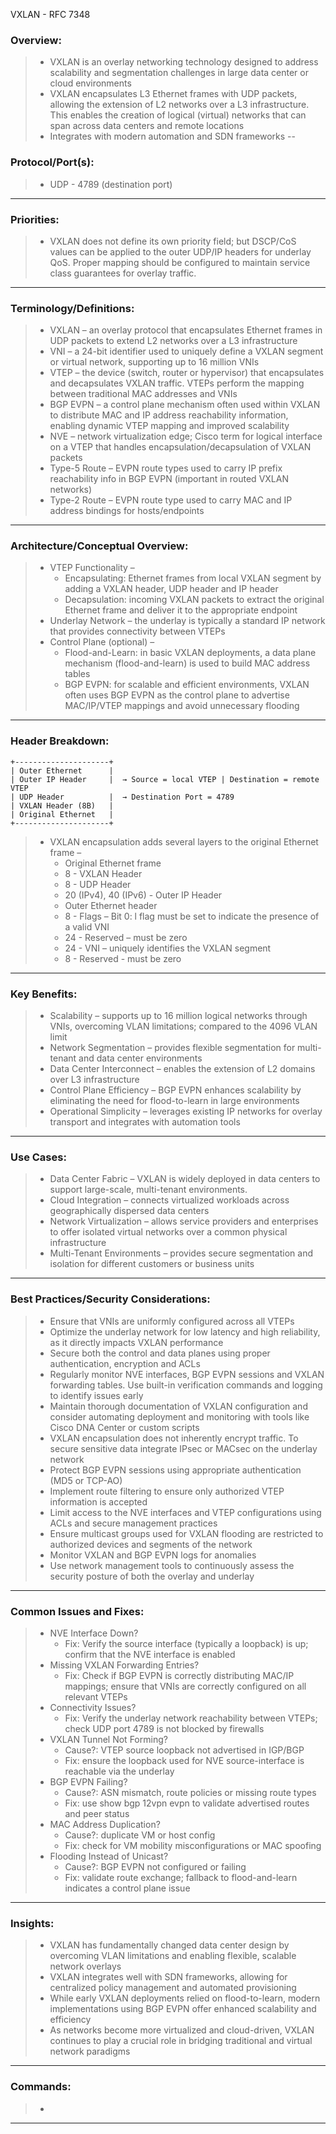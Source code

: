 VXLAN - RFC 7348

### Overview:
> * VXLAN is an overlay networking technology designed to address scalability and segmentation challenges in large data center or cloud environments
> * VXLAN encapsulates L3 Ethernet frames with UDP packets, allowing the extension of L2 networks over a L3 infrastructure. This enables the creation of logical (virtual) networks that can span across data centers and remote locations
> * Integrates with modern automation and SDN frameworks
--
### Protocol/Port(s): 
> * UDP - 4789 (destination port)
---
### Priorities:
> * VXLAN does not define its own priority field; but DSCP/CoS values can be applied to the outer UDP/IP headers for underlay QoS. Proper mapping should be configured to maintain service class guarantees for overlay traffic.
---
### Terminology/Definitions:
> * VXLAN – an overlay protocol that encapsulates Ethernet frames in UDP packets to extend L2 networks over a L3 infrastructure
> * VNI – a 24-bit identifier used to uniquely define a VXLAN segment or virtual network, supporting up to 16 million VNIs
> * VTEP – the device (switch, router or hypervisor) that encapsulates and decapsulates VXLAN traffic. VTEPs perform the mapping between traditional MAC addresses and VNIs
> * BGP EVPN – a control plane mechanism often used within VXLAN to distribute MAC and IP address reachability information, enabling dynamic VTEP mapping and improved scalability
> * NVE – network virtualization edge; Cisco term for logical interface on a VTEP that handles encapsulation/decapsulation of VXLAN packets
> * Type-5 Route – EVPN route types used to carry IP prefix reachability info in BGP EVPN (important in routed VXLAN networks)
> * Type-2 Route – EVPN route type used to carry MAC and IP address bindings for hosts/endpoints
---
### Architecture/Conceptual Overview:
> * VTEP Functionality –
>   * Encapsulating: Ethernet frames from local VXLAN segment by adding a VXLAN header, UDP header and IP header
>   * Decapsulation: incoming VXLAN packets to extract the original Ethernet frame and deliver it to the appropriate endpoint
> * Underlay Network – the underlay is typically a standard IP network that provides connectivity between VTEPs
> * Control Plane (optional) –
>   * Flood-and-Learn: in basic VXLAN deployments, a data plane mechanism (flood-and-learn) is used to build MAC address tables
>   * BGP EVPN: for scalable and efficient environments, VXLAN often uses BGP EVPN as the control plane to advertise MAC/IP/VTEP mappings and avoid unnecessary flooding
---
### Header Breakdown: 
```
+---------------------+
| Outer Ethernet      |
| Outer IP Header     |  → Source = local VTEP | Destination = remote VTEP
| UDP Header          |  → Destination Port = 4789
| VXLAN Header (8B)   |
| Original Ethernet   |
+---------------------+
```
> * VXLAN encapsulation adds several layers to the original Ethernet frame –
>   * Original Ethernet frame
>   * 8 - VXLAN Header
>   * 8 - UDP Header
>   * 20 (IPv4), 40 (IPv6) - Outer IP Header
>   * Outer Ethernet header
>   * 8 - Flags – Bit 0: l flag must be set to indicate the presence of a valid VNI
>   * 24 - Reserved – must be zero
>   * 24 - VNI – uniquely identifies the VXLAN segment
>   * 8 - Reserved - must be zero
---
### Key Benefits:
> * Scalability – supports up to 16 million logical networks through VNIs, overcoming VLAN limitations; compared to the 4096 VLAN limit
> * Network Segmentation – provides flexible segmentation for multi-tenant and data center environments
> * Data Center Interconnect – enables the extension of L2 domains over L3 infrastructure
> * Control Plane Efficiency – BGP EVPN enhances scalability by eliminating the need for flood-to-learn in large environments
> * Operational Simplicity – leverages existing IP networks for overlay transport and integrates with automation tools
---
### Use Cases:
> * Data Center Fabric – VXLAN is widely deployed in data centers to support large-scale, multi-tenant environments.
> * Cloud Integration – connects virtualized workloads across geographically dispersed data centers
> * Network Virtualization – allows service providers and enterprises to offer isolated virtual networks over a common physical infrastructure
> * Multi-Tenant Environments – provides secure segmentation and isolation for different customers or business units
---
### Best Practices/Security Considerations:
> * Ensure that VNIs are uniformly configured across all VTEPs
> * Optimize the underlay network for low latency and high reliability, as it directly impacts VXLAN performance
> * Secure both the control and data planes using proper authentication, encryption and ACLs
> * Regularly monitor NVE interfaces, BGP EVPN sessions and VXLAN forwarding tables. Use built-in verification commands and logging to identify issues early
> * Maintain thorough documentation of VXLAN configuration and consider automating deployment and monitoring with tools like Cisco DNA Center or custom scripts
> * VXLAN encapsulation does not inherently encrypt traffic. To secure sensitive data integrate IPsec or MACsec on the underlay network
> * Protect BGP EVPN sessions using appropriate authentication (MD5 or TCP-AO)
> * Implement route filtering to ensure only authorized VTEP information is accepted
> * Limit access to the NVE interfaces and VTEP configurations using ACLs and secure management practices
> * Ensure multicast groups used for VXLAN flooding are restricted to authorized devices and segments of the network
> * Monitor VXLAN and BGP EVPN logs for anomalies
> * Use network management tools to continuously assess the security posture of both the overlay and underlay
---
### Common Issues and Fixes:
> * NVE Interface Down?
>   * Fix: Verify the source interface (typically a loopback) is up; confirm that the NVE interface is enabled
> * Missing VXLAN Forwarding Entries?
>   * Fix: Check if BGP EVPN is correctly distributing MAC/IP mappings; ensure that VNIs are correctly configured on all relevant VTEPs
> * Connectivity Issues?
>   * Fix: Verify the underlay network reachability between VTEPs; check UDP port 4789 is not blocked by firewalls
> * VXLAN Tunnel Not Forming?
>   * Cause?: VTEP source loopback not advertised in IGP/BGP
>   * Fix: ensure the loopback used for NVE source-interface is reachable via the underlay
> * BGP EVPN Failing?
>   * Cause?: ASN mismatch, route policies or missing route types
>   * Fix: use show bgp 12vpn evpn to validate advertised routes and peer status
> * MAC Address Duplication?
>   * Cause?: duplicate VM or host config
>   * Fix: check for VM mobility misconfigurations or MAC spoofing
> * Flooding Instead of Unicast?
>   * Cause?: BGP EVPN not configured or failing
>   * Fix: validate route exchange; fallback to flood-and-learn indicates a control plane issue
---
### Insights:
> * VXLAN has fundamentally changed data center design by overcoming VLAN limitations and enabling flexible, scalable network overlays
> * VXLAN integrates well with SDN frameworks, allowing for centralized policy management and automated provisioning
> * While early VXLAN deployments relied on flood-to-learn, modern implementations using BGP EVPN offer enhanced scalability and efficiency
> * As networks become more virtualized and cloud-driven, VXLAN continues to play a crucial role in bridging traditional and virtual network paradigms
---
### Commands:
> *
---
